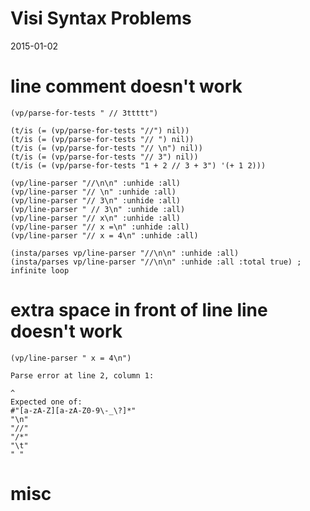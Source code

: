 # Visi Syntax Problems
2015-01-02

# line comment doesn't work

    (vp/parse-for-tests " // 3ttttt")

    (t/is (= (vp/parse-for-tests "//") nil))
    (t/is (= (vp/parse-for-tests "// ") nil))
    (t/is (= (vp/parse-for-tests "// \n") nil))
    (t/is (= (vp/parse-for-tests "// 3") nil))
    (t/is (= (vp/parse-for-tests "1 + 2 // 3 + 3") '(+ 1 2)))
    
    (vp/line-parser "//\n\n" :unhide :all)
    (vp/line-parser "// \n" :unhide :all)
    (vp/line-parser "// 3\n" :unhide :all)
    (vp/line-parser " // 3\n" :unhide :all)
    (vp/line-parser "// x\n" :unhide :all)
    (vp/line-parser "// x =\n" :unhide :all)
    (vp/line-parser "// x = 4\n" :unhide :all)
    
    (insta/parses vp/line-parser "//\n\n" :unhide :all)
    (insta/parses vp/line-parser "//\n\n" :unhide :all :total true) ; infinite loop


# extra space in front of line line doesn't work

    (vp/line-parser " x = 4\n")

    Parse error at line 2, column 1:
    
    ^
    Expected one of:
    #"[a-zA-Z][a-zA-Z0-9\-_\?]*"
    "\n"
    "//"
    "/*"
    "\t"
    " "

# misc


<!-- # Backslash Character Issue -->

<!-- according to java spec http://docs.oracle.com/javase/specs/jls/se8/html/jls-3.html#jls-EscapeSequence -->
<!-- “It is a compile-time error if the character following a backslash in an escape sequence is not an ASCII b, t, n, f, r, ", ', \, 0, 1, 2, 3, 4, 5, 6, or 7. The Unicode escape \u is processed earlier (§3.3).” -->

<!-- Clojure's string syntax follow Java. -->
<!-- In Java `3\0` means char 3 followed by the char with ascii code 0 (which is the null char) -->
<!-- So `\9` would be a string with 1 tab char -->
<!-- in Visi, `\9` gets turned into `\\9`. This seems to be by design -->
